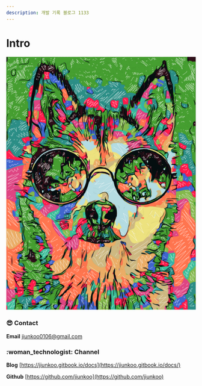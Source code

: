 ```yaml
---
description: 개발 기록 블로그 1133
---
```


# Intro

![](</_assets/my-profile-picture.png>)

### :sunglasses: Contact

&#x20; **Email** [jiunkoo0106@gmail.com](mailto:jiunkoo0106@gmail.com)

### :woman\_technologist: Channel&#x20;

**Blog** [https://jiunkoo.gitbook.io/docs](https://jiunkoo.gitbook.io/docs/)

**Github** [https://github.com/jiunkoo](https://github.com/jiunkoo)
